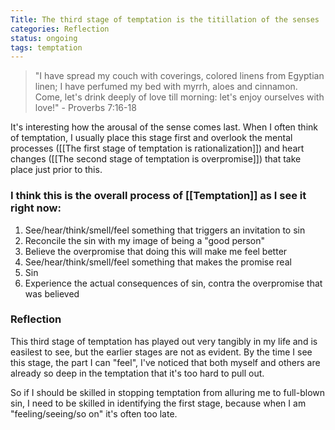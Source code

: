 ```yaml
---
Title: The third stage of temptation is the titillation of the senses
categories: Reflection
status: ongoing
tags: temptation
---
```


>"I have spread my couch with coverings, colored linens from Egyptian linen; I have perfumed my bed with myrrh, aloes and cinnamon. Come, let's drink deeply of love till morning: let's enjoy ourselves with love!" - Proverbs 7:16-18

It's interesting how the arousal of the sense comes last. When I often think of temptation, I usually place this stage first and overlook the mental processes ([[The first stage of temptation is rationalization]]) and heart changes ([[The second stage of temptation is overpromise]]) that take place just prior to this. 

### I think this is the overall process of [[Temptation]] as I see it right now: 

1. See/hear/think/smell/feel something that triggers an invitation to sin
2. Reconcile the sin with my image of being a "good person"
3. Believe the overpromise that doing this will make me feel better
4. See/hear/think/smell/feel something that makes the promise real
5. Sin
6. Experience the actual consequences of sin, contra the overpromise that was believed

### Reflection
This third stage of temptation has played out very tangibly in my life and is easilest to see, but the earlier stages are not as evident. By the time I see this stage, the part I can "feel", I've noticed that both myself and others are already so deep in the temptation that it's too hard to pull out.

So if I should be skilled in stopping temptation from alluring me to full-blown sin, I need to be skilled in identifying the first stage, because when I am "feeling/seeing/so on" it's often too late. 
